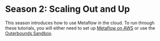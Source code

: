 # Season 2: Scaling Out and Up

This season introduces how to use Metaflow in the cloud. To run through these tutorials,
you will either need to set up [Metaflow on AWS](/getting-started/infrastructure) or use
the [Outerbounds Sandbox](https://outerbounds.com/sandbox/).
